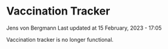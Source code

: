 Vaccination Tracker
================
Jens von Bergmann
Last updated at 15 February, 2023 - 17:05

Vaccination tracker is no longer functional.
